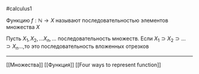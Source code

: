 #calculus1 

Функцию $f : \mathbb{N} \to X$ называют последовательностью элементов множества $X$ 

Пусть $X_{1}, X_{2}, \dots X_{n}, \dots$ последовательность множеств. Если $X_{1} \supset X_{2} \supset \dots \supset X_{n} \dots$,то это последовательность вложенных отрезков

---
[[Множества]] [[Функция]] [[Four ways to represent function]]